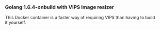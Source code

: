 ### Golang 1.6.4-onbuild with VIPS image resizer

This Docker container is a faster way of requiring VIPS than having to build it yourself.
